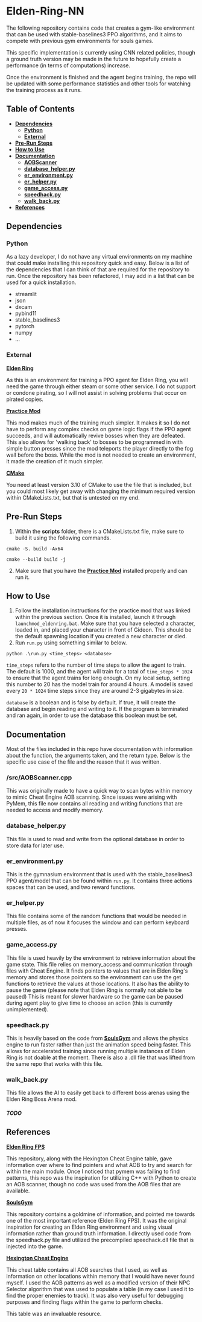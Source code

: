 # Elden-Ring-NN

The following repository contains code that creates a gym-like environment that can be used with stable-baselines3 PPO algorithms, and it aims to compete with previous gym environments for souls games. 

This specific implementation is currently using CNN related policies, though a ground truth version may be made in the future to hopefully create a performance (in terms of computations) increase.

Once the environment is finished and the agent begins training, the repo will be updated with some performance statistics and other tools for watching the training process as it runs.

## Table of Contents

-   [**Dependencies**](#dependencies)
    -   [**Python**](#python)
    -   [**External**](#external)
-   [**Pre-Run Steps**](#pre-run-steps)
-   [**How to Use**](#how-to-use)
-   [**Documentation**](#documentation)
    -   [**AOBScanner**](#srcaobscannercpp)
    -   [**database_helper.py**](#database_helperpy)
    -   [**er_environment.py**](#er_environmentpy)
    -   [**er_helper.py**](#er_helperpy)
    -   [**game_access.py**](#game_accesspy)
    -   [**speedhack.py**](#speedhackpy)
    -   [**walk_back.py**](#walk_backpy)
-   [**References**](#references)

## Dependencies

### Python

As a lazy developer, I do not have any virtual environments on my machine that could make installing this repository quick and easy. Below is a list of the dependencies that I can think of that are required for the repository to run. Once the repository has been refactored, I may add in a list that can be used for a quick installation.

-   streamlit
-   json
-   dxcam
-   pybind11
-   stable_baselines3
-   pytorch
-   numpy
-   ...

### External

**[Elden Ring](https://store.steampowered.com/app/1245620/ELDEN_RING/)**

As this is an environment for training a PPO agent for Elden Ring, you will need the game through either steam or some other service. I do not support or condone pirating, so I will not assist in solving problems that occur on pirated copies.

**[Practice Mod](https://www.nexusmods.com/eldenring/mods/5645)**

This mod makes much of the training much simpler. It makes it so I do not have to perform any complex checks on game logic flags if the PPO agent succeeds, and will automatically revive bosses when they are defeated. This also allows for 'walking back' to bosses to be programmed in with simple button presses since the mod teleports the player directly to the fog wall before the boss. While the mod is not needed to create an environment, it made the creation of it much simpler.

**[CMake](https://cmake.org/download/)**

You need at least version 3.10 of CMake to use the file that is included, but you could most likely get away with changing the minimum required version within CMakeLists.txt, but that is untested on my end.

## Pre-Run Steps

1. Within the **scripts** folder, there is a CMakeLists.txt file, make sure to build it using the following commands.

`cmake -S. build -Ax64`

`cmake --build build -j`

2. Make sure that you have the **[Practice Mod](https://www.nexusmods.com/eldenring/mods/5645)** installed properly and can run it.

## How to Use

1. Follow the installation instructions for the practice mod that was linked within the previous section. Once it is installed, launch it through `launchmod_eldenring.bat`. Make sure that you have selected a character, loaded in, and placed your character in front of Gideon. This should be the default spawning location if you created a new character or died. 
2. Run `run.py` using something similar to below.

`python .\run.py <time_steps> <database>`

`time_steps` refers to the number of time steps to allow the agent to train. The default is 1000, and the agent will train for a total of `time_steps * 1024` to ensure that the agent trains for long enough. On my local setup, setting this number to 20 has the model train for around 4 hours. A model is saved every `20 * 1024` time steps since they are around 2-3 gigabytes in size.

`database` is a boolean and is false by default. If true, it will create the database and begin reading and writing to it. If the program is terminated and ran again, in order to use the database this boolean must be set.

## Documentation

Most of the files included in this repo have documentation with information about the function, the arguments taken, and the return type. Below is the specific use case of the file and the reason that it was written.

### /src/AOBScanner.cpp

This was originally made to have a quick way to scan bytes within memory to mimic Cheat Engine AOB scanning. Since issues were arising with PyMem, this file now contains all reading and writing functions that are needed to access and modify memory.

### database_helper.py

This file is used to read and write from the optional database in order to store data for later use.

### er_environment.py

This is the gymnasium environment that is used with the stable_baselines3 PPO agent/model that can be found within `run.py`. It contains three actions spaces that can be used, and two reward functions.

### er_helper.py

This file contains some of the random functions that would be needed in multiple files, as of now it focuses the window and can perform keyboard presses.

### game_access.py

This file is used heavily by the environment to retrieve information about the game state. This file relies on memory_access and communication through files with Cheat Engine. It finds pointers to values that are in Elden Ring's memory and stores those pointers so the environment can use the get functions to retrieve the values at those locations. It also has the ability to pause the game (please note that Elden Ring is normally not able to be paused) This is meant for slower hardware so the game can be paused during agent play to give time to choose an action (this is currently unimplemented).

### speedhack.py

This is heavily based on the code from **[SoulsGym](https://github.com/amacati/SoulsGym/tree/master)** and allows the physics engine to run faster rather than just the animation speed being faster. This allows for accelerated training since running multiple instances of Elden Ring is not doable at the moment. There is also a .dll file that was lifted from the same repo that works with this file.

### walk_back.py

This file allows the AI to easily get back to different boss arenas using the Elden Ring Boss Arena mod.

##### TODO

## References

**[Elden Ring FPS](https://github.com/Dasaav-dsv/erfps/tree/master)**

This repository, along with the Hexington Cheat Engine table, gave information over where to find pointers and what AOB to try and search for within the main module. Once I noticed that pymem was failing to find patterns, this repo was the inspiration for utilizing C++ with Python to create an AOB scanner, though no code was used from the AOB files that are available.

**[SoulsGym](https://github.com/amacati/SoulsGym/tree/master)**

This repository contains a goldmine of information, and pointed me towards one of the most important reference (Elden Ring FPS). It was the original inspiration for creating an Elden Ring environment and using visual information rather than ground truth information. I directly used code from the speedhack.py file and utilized the precompiled speedhack.dll file that is injected into the game.

**[Hexington Cheat Engine](https://www.nexusmods.com/eldenring/mods/48)**

This cheat table contains all AOB searches that I used, as well as information on other locations within memory that I would have never found myself. I used the AOB patterns as well as a modified version of their NPC Selector algorithm that was used to populate a table (in my case I used it to find the proper enemies to track). It was also very useful for debugging purposes and finding flags within the game to perform checks.

This table was an invaluable resource.
<!-- 
Edit the documentation in this file, check removed files, check dependencies


-->